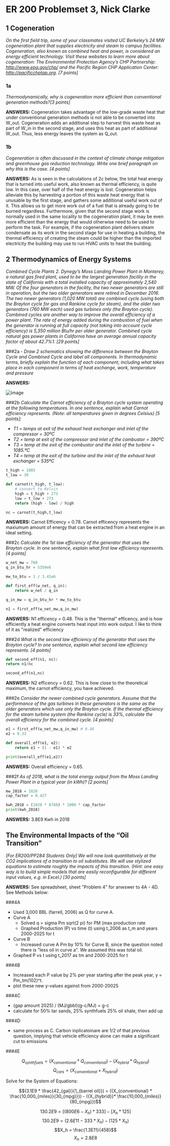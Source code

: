 # ER 200 Problemset 3, Nick Clarke

## 1 Cogeneration
*On the first field trip, some of your classmates visited UC Berkeley’s 24 MW cogeneration plant that supplies electricity and steam to campus facilities. Cogeneration, also known as combined heat and power, is considered an energy efficient technology. Visit these websites to learn more about cogeneration: The Environmental Protection Agency’s CHP Partnership: http://www.epa.gov/chp/ and the Pacific Region CHP Application Center:  http://pacificchptap.org. [7 points]*
### 1a
*Thermodynamically, why is cogeneration more efficient than conventional generation methods?[3 points]*

**ANSWERS:** Cogeneration takes advantage of the low-grade waste heat that under conventional generation methods is not able to be converted into W_out. Cogeneration adds an additional step to harvest this waste heat as part of W_in in the second stage, and uses this heat as part of additional W_out. Thus, less energy leaves the system as Q_out.

### 1b
*Cogeneration is often discussed in the context of climate change mitigation and greenhouse gas reduction technology.  Write one brief paragraph on why this is the case. [4 points]*

**ANSWERS:**  As is seen in the calculations of 2c below, the total heat energy that is turned into useful work, also known as thermal efficiency, is quite low. In this case, over half of the heat energy is lost. Cogeneration helps alleviate this by harvesting a portion of this waste heat energy that is unusable by the first stage, and gathers some additional useful work out of it. This allows us to get more work out of a fuel that is already going to be burned regardless. Furthermore, given that the second stage work is normally used in the same locality to the cogeneration plant, it may be even more efficient than the energy that would otherwise need to be used to perform the task. For example, if the cogeneration plant delivers steam condensate as its work in the second stage for use in heating a building, the thermal efficiency of creating the steam could be higher than the imported electricity the building may use to run HVAC units to heat the building. 

## 2 Thermodynamics of Energy Systems
*Combined Cycle Plants 2. Dynegy’s Moss Landing Power Plant in Monterey, a natural gas fired plant, used to be the largest generation facility in the state of California with a total installed capacity of approximately 2,540 MW. Of the four generators in the facility, the two newer generators are still in operation, but the two older generators were retired in December 2016. The two newer generators (1,020 MW total) are combined cycle (using both the Brayton cycle for gas and Rankine cycle for steam), and the older two generators (760 MW each) used gas turbines only (the Brayton cycle). Combined cycles are another way to improve the overall efficiency of a power plant. The rate of energy added during the combustion of fuel when the generator is running at full capacity (not taking into account cycle efficiency) is 5,350 million Btu/hr per older generator. Combined cycle natural gas power plants in California have an average annual capacity factor of about 42.7%1. [29 points]*

###2a -
*Draw 2 schematics showing the difference between the Brayton Cycle and Combined Cycle and label all components.  In thermodynamic terms, briefly explain the function of each component, including what takes place in each component in terms of heat exchange, work, temperature and pressure*

**ANSWERS:**

![image](https://lh3.googleusercontent.com/WY97g5G20VzDhHtNyPohUO5rJ4CYsxqlONbfQqdkmAc7AP1GpzAqlVLFue2ibNu5Vy2OVh6HD_kd1B9SfFe8xpb9KOe4bdFefgk3fi3hcqRszNqlcz-HmRg2Xx8Z562jockzMmZCAFEdT4kvrEhrw1cYHiyEbIrggrWcYfek3HcXC9jK_zM2rTqtRt9BzUfGB4JcQko_SuZPrLylxjp2YI7rBPQtQvazOS_5MWkioQw7g6JXX3KfUm6rdKkPEtBgiV-gXqrJ-INQQsaN0TIs0OsIz0w7_UVBufX5Z1YnwcmZ52_4PSwwPIDl57jZF6vi4zO2Tk-GvZ3iYYO1DPJeDxyX-Eq8jICbHsYnvhs5PCgchYl0dMrxL2K1EI40IRVuX6MfnDuSFywpwGnOgwlCARYcQsaiiQbxBbSb2NAcnyTY5i1joRshabVjnq5eqzT_bApOPphKL1AZNSkYydVQH0MhWSKKBCjJNVc8HE9YKxvksceYnAPJaltQeCb2yQ6W3iH7qgqOxm7IPxd0DVFvzjMRoZ_cMKRPXQyy6onQKPxKTg5HWMYcd3SSnvJcnf4Znm7WTH28YkXlD_Q-hi8BE3dIhLgKfRcbyIbz1JdQ_1vGXXFE1bht_yUygzsNuhkZ=w763-h966-no "image")

###2b
*Calculate the Carnot efficiency of a Brayton cycle system operating at the following temperatures. In one sentence, explain what Carnot efficiency represents. (Note: all temperatures given in degrees Celsius) [5 points]:*
- *T1 = temps at exit of the exhaust heat exchanger and inlet of the compressor = 30ºC*   
- *T2 = temp at exit of the compressor and inlet of the combustor = 390ºC*  
- *T3 = temp at the exit of the combustor and the inlet of the turbine = 1085.ºC*
- *T4 = temp at the exit of the turbine and the inlet of the exhaust heat exchanger = 535ºC*

```python
t_high = 1085
t_low = 30

def carnot(t_high, t_low):
    # convert to Kelvin
    high = t_high + 273
    low = t_low + 273
    return (high - low) / high

nc = carnot(t_high,t_low)
```
**ANSWERS:** Carnot Efficency = 0.78. Carnot efficency represents the maxiumum amount of energy that can be extracted from a heat engine in an ideal setting. 

###2c
*Calculate the 1st law efficiency of the generator that uses the Brayton cycle. In one sentence, explain what first law efficiency represents. [4 points]*

```python
w_net_mw = 760
q_in_btu_hr = 5350e6

mw_to_btu = 1 / 3.41e6

def first_eff(w_net, q_in):
    return w_net / q_in

q_in_mw = q_in_btu_hr * mw_to_btu

n1 = first_eff(w_net_mw,q_in_mw)
```
**ANSWERS:** N1 efficency = 0.48. This is the "thermal" efficency, and is how efficiently a heat engine converts heat input into work output. I like to think of it as "realized" efficiency

###2d
*What is the second law efficiency of the generator that uses the Brayton cycle? In one sentence, explain what second law efficiency represents. [4 points]*

```python
def second_eff(n1, nc):
return n1/nc

second_eff(n1,nc)
```
**ANSWERS:** N2 efficency = 0.62. This is how close to the theoretical maximum, the carnot efficiency, you have achieved.  

###2e
*Consider the newer combined cycle generators. Assume that the performance of the gas turbines in these generators is the same as the older generators which use only the Brayton cycle. If the thermal efficiency for the steam turbine system (the Rankine cycle) is 33%, calculate the overall efficiency for the combined cycle. [4 points]*

```python
e1 = first_eff(w_net_mw,q_in_mw) # 0.48
e2 = 0.33

def overall_eff(e1, e2):
    return e1 + (1 - e1) * e2

print(overall_eff(e1,e2))
```
**ANSWERS:** Overall efficiency = 0.65.

###2f
*As of 2018, what is the total energy output from the Moss Landing Power Plant in a typical year (in kWh)? [2 points]*

```python
mw_2018 = 1020
cap_factor = 0.427

kwh_2018 = (1020 * 8760) * 1000 * cap_factor
print(kwh_2018)
```
**ANSWERS:** 3.8E9 Kwh in 2018

## The Environmental Impacts of the “Oil Transition”
*[For ER200/PP284 Students Only] We will now look quantitatively at the CO2 implications of a transition to oil substitutes.  We will use stylized equations to estimate roughly the impacts of this transition. (Hint:  one easy way is to build simple models that are easily reconfigurable for different input values, e.g. in Excel.) [30 points]*

**ANSWERS:** See spreadsheet, sheet "Problem 4" for anwswer to 4A - 4D. See Methods below: 

###4A
- Used 3,000 BBL (farrell, 2006) as Q for curve A. 
- Curve A
  - Solved q = sigma Pm sqrt(2 pi) for PM (max production rate 
  - Graphed Production (P) vs time (t) using t_2006 as t_m and years 2000-2025 for t
- Curve B
  - Increased curve A Pm by 10% for Curve B, since the question noted there is "less oil in curve a". We assumed this was total oil. 
- Graphed P vs t using t_2017 as tm and 2000-2025 for t

###4B 
- Increased each P value by 2% per year starting after the peak year, y = Pm_tm(102)^t. 
- plot these new y-values against  from 2000-20025

###4C 
- (gap amount 2025) / (MJ/gbbl)(g-c/MJ) = g-c
 - calculate for 50% tar sands, 25% synthfuels 25% oil shale, then add up

###4D
- same process as C. Carbon inplicatoinare are 1/2 of that previous question, implying that vehicle efficiency alone can make a significant cut to emissions

###4E

$$Q_{synth fuels} = ({X_{conventional}} * {Q_{conventional}}) - ({X_{hybrid}} * {Q_{hybrid}})$$
$$Q_{cars} = ({X_{conventional}} + {X_{hybrid}})$$

Solve for the System of Equations:

$$(3.1E9 * \frac{42_{gal}}{1_{barrel oil}}) = ({X_{conventional} * \frac{10,000_{miles}}{30_{mpg}}}) - ({X_{hybrid}}*  \frac{10,000_{miles}}{80_{mpg}})$$

$$130.2E9 = [(800E6 - X_h) * 333] - [X_h * 125]$$
$$130.2E9 = (2.6E11 - 333 * X_h) - (125 * X_h)$$
$$X_h = \frac{1.3E11}{458}$$
$$X_h = 2.8E8$$